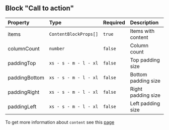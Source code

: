 ## Block "Call to action"

| Property      | Type                  | Required | Description         |
| :------------ | :-------------------- | :------- | :------------------ |
| items         | `ContentBlockProps[]` | `true`   | Items with content  |
| columnCount   | `number`              | `false`  | Column count        |
| paddingTop    | `xs - s - m - l - xl` | `false`  | Top padding size    |
| paddingBottom | `xs - s - m - l - xl` | `false`  | Bottom padding size |
| paddingRight  | `xs - s - m - l - xl` | `false`  | Right padding size  |
| paddingLeft   | `xs - s - m - l - xl` | `false`  | Left padding size   |

To get more information about `content` see this [page](https://preview.yandexcloud.dev/page-constructor/?path=/story/components-content--default)
